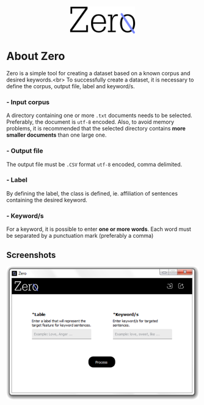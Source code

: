 
<p align="center">
  <img height="70" src="https://github.com/user0706/Zero/blob/master/ignore/logo.png?raw=true">
</p>

# About Zero
Zero is a simple tool for creating a dataset based on a known corpus and desired keywords.<br\>
To successfully create a dataset, it is necessary to define the corpus, output file, label and keyword/s.

### - Input corpus
A directory containing one or more `.txt` documents needs to be selected. Preferably, the document is `utf-8` encoded. Also, to avoid memory problems, it is recommended that the selected directory contains **more smaller documents** than one large one.
### - Output file
The output file must be `.CSV` format `utf-8` encoded, comma delimited. 
### - Label
By defining the label, the class is defined, ie. affiliation of sentences containing the desired keyword.
### - Keyword/s
For a keyword, it is possible to enter **one or more words**. Each word must be separated by a punctuation mark (preferably a comma)
## Screenshots
![enter image description here](https://github.com/user0706/Zero/blob/master/ignore/example.png?raw=true)
